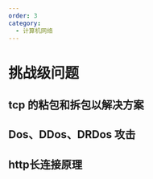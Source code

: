 ```yaml
---
order: 3
category: 
  - 计算机网络
---
```


# 挑战级问题

## tcp 的粘包和拆包以解决方案

## Dos、DDos、DRDos 攻击

## http长连接原理
